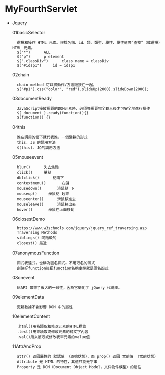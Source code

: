 # MyFourthServlet

+ Jquery

    01basicSelector

        選擇和操作 HTML 元素。根據名稱、id、類、類型、屬性、屬性值等“查找”（或選擇）HTML 元素。
        $("*")      ALL
        $("p")      p element
        $(".classDiv")      class name = classDiv
        $("#idsp1")     id = idsp1

    02chain

        chain method 可以將動作/方法鏈接在一起。
        $("#p1").css("color", "red").slideUp(2000).slideDown(2000);

    03documentReady

        JavaScript操縱網頁的DOM元素時，必須等網頁完全載入後才可安全地進行操作
        $( document ).ready(function(){}
        $(function() {}

    04this

        誰在調用的當下就代表誰，一個變數的形式
        this. JS 的調用方法
        $(this). JQ的調用方法

    05mouseevent

        blur()      失去焦點
        click()     單點
        dblclick()      點兩下
        contextmenu()       右鍵
        mousedown()       滑鼠點 下
        mouseup()     滑鼠點 起來
        mouseenter()      滑鼠移進去
        mouseleave()      滑鼠移出去
        hover()       滑鼠在上面移動

    06closestDemo

        https://www.w3schools.com/jquery/jquery_ref_traversing.asp
        Traversing Methods
        siblings() 同階級的
        closest() 最近

    07anonymousFunction

        函式表達式，也稱為匿名函式。不用取名的函式
        創建好function後把function名稱拿掉就是匿名函式

    08onevent

        給API 帶來了很大的一致性，因為它簡化了 jQuery 代碼庫。

    09elementData

        更新數據不會影響 DOM 中的屬性

    10elementContent

        .html()用為讀取和修改元素的HTML標籤
        .text()用來讀取或修改元素的純文字內容
        .val()用來讀取或修改表單元素的value值

    11AttrAndProp

        attr() 返回屬性的 默認值 （原始狀態），而 prop() 返回 當前值 （當前狀態）
        Attribute 是 HTML 的特性，其值只能是字串
        Property 是 DOM（Document Object Model，文件物件模型）的屬性



